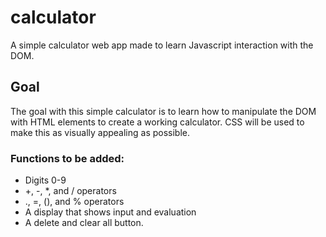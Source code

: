 # calculator

A simple calculator web app made to learn Javascript interaction with the DOM.

## Goal

The goal with this simple calculator is to learn how to manipulate the DOM with HTML elements to create a working calculator. CSS will be used to make this as visually appealing as possible.

### Functions to be added:

- Digits 0-9
- +, -, \*, and / operators
- ., =, (), and % operators
- A display that shows input and evaluation
- A delete and clear all button.
